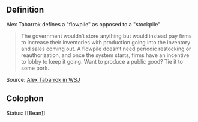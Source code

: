 ## Definition
Alex Tabarrok defines a "flowpile" as opposed to a "stockpile"
>The government wouldn’t store anything but would instead pay firms to increase their inventories with production going into the inventory and sales coming out. A flowpile doesn’t need periodic restocking or reauthorization, and once the system starts, firms have an incentive to lobby to keep it going. Want to produce a public good? Tie it to some pork.

Source: [Alex Tabarrok in WSJ](https://www.wsj.com/articles/uncontrolled-spread-review-tested-and-found-wanting-11631657876)

## Colophon
Status: [[Bean]]